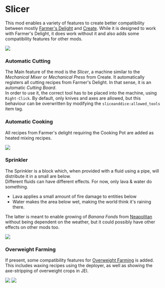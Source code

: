 [FARMERS_DELIGHT]: https://www.curseforge.com/minecraft/mc-mods/farmers-delight
[CREATE]: https://www.curseforge.com/minecraft/mc-mods/create
[OVERWEIGHT_FARMING]: https://www.curseforge.com/minecraft/mc-mods/overweight-farming
[NEAPOLITAN]: https://www.curseforge.com/minecraft/mc-mods/neapolitan

# Slicer

This mod enables a variety of features to create better compatibility between mostly [Farmer's Delight][FARMERS_DELIGHT] and [Create][CREATE].
While it is designed to work with Farmer's Delight, it does work without it and also adds some compatibility features for other mods.

![](https://raw.githubusercontent.com/PssbleTrngle/SliceAndDice/1.18.x/screenshots/slicer.png)

### Automatic Cutting

The Main feature of the mod is the _Slicer_, a machine similar to the _Mechanical Mixer_ or _Mechanical Press_ from Create.
It automatically registers all cutting recipes from Farmer's Delight. In that sense, it is an automatic _Cutting Board_.  
In order to use it, the correct tool has to be placed into the machine, using `Right-Click`. 
By default, only knives and axes are allowed, but this behaviour can be overwritten by modifying the `sliceanddice:allowed_tools` item tag.

### Automatic Cooking

All recipes from Farmer's delight requiring the Cooking Pot are added as heated mixing recipes.

![](https://raw.githubusercontent.com/PssbleTrngle/SliceAndDice/1.18.x/screenshots/cooking.png)

### Sprinkler

The Sprinkler is a block which, when provided with a fluid using a pipe, will distribute it in a small are below.  
Different fluids can have different effects. For now, only lava & water do something.

- Lava applies a small amount of fire damage to entities below 
- Water makes the area below wet, making the world think it's raining there.

The latter is meant to enable growing of _Banana Fonds_ from [Neapolitan][NEAPOLITAN] without being dependent on the weather, but it could possibly have other effects on other mods too.

![](https://raw.githubusercontent.com/PssbleTrngle/SliceAndDice/1.18.x/screenshots/sprinkler.png)

### Overweight Farming

If present, some compatibility features for [Overweight Farming][OVERWEIGHT_FARMING] is added.  
This includes waxing recipes using the deployer, 
as well as showing the axe-stripping of overweight crops in JEI.

![](https://raw.githubusercontent.com/PssbleTrngle/SliceAndDice/1.18.x/screenshots/strip.png)
![](https://raw.githubusercontent.com/PssbleTrngle/SliceAndDice/1.18.x/screenshots/wax.png)